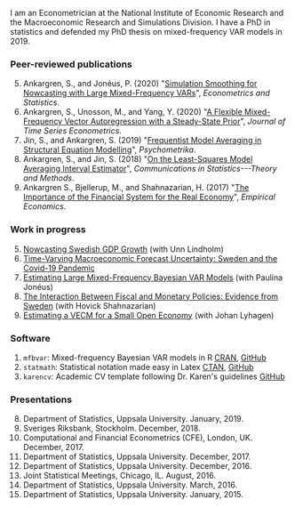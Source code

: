 I am an Econometrician at the National Institute of Economic Research and the Macroeconomic Research and Simulations Division. I have a PhD in statistics and defended my PhD thesis on mixed-frequency VAR models in 2019. 

### Peer-reviewed publications
5. Ankargren, S., and Jonéus, P. (2020) "[Simulation Smoothing for Nowcasting with Large Mixed-Frequency VARs](https://doi.org/10.1016/j.ecosta.2020.05.007)", *Econometrics and Statistics*.
4. Ankargren, S., Unosson, M., and Yang, Y. (2020) "[A Flexible Mixed-Frequency Vector Autoregression with a Steady-State Prior](https://www.degruyter.com/view/journals/jtse/ahead-of-print/article-10.1515-jtse-2018-0034/article-10.1515-jtse-2018-0034.xml)", *Journal of Time Series Econometrics*.
3. Jin, S., and Ankargren, S. (2019) "[Frequentist Model Averaging in Structural Equation Modelling](https://link.springer.com/article/10.1007/s11336-018-9624-y)", *Psychometrika*.
2. Ankargren, S., and Jin, S. (2018) "[On the Least-Squares Model Averaging Interval Estimator](http://www.tandfonline.com/doi/full/10.1080/03610926.2017.1300272)", *Communications in Statistics---Theory and Methods*.
1. Ankargren S., Bjellerup, M., and Shahnazarian, H. (2017) "[The Importance of the Financial System for the Real Economy](http://link.springer.com/article/10.1007/s00181-016-1175-4)", *Empirical Economics*.

### Work in progress

5. [Nowcasting Swedish GDP Growth](https://www.konj.se/download/18.186c6658177007380ced94aa/1612275575478/Working%20paper%20154.pdf) (with Unn Lindholm)
4. [Time-Varying Macroeconomic Forecast Uncertainty: Sweden and the Covid-19 Pandemic](https://www.konj.se/download/18.3d1e79df1746a00a2456b37f/1600240930956/Working%20paper%20153_Time-Varying%20Macroeconomic%20Forecast%20Uncertainty.pdf)
3. [Estimating Large Mixed-Frequency Bayesian VAR Models](https://arxiv.org/abs/1912.02231) (with Paulina Jonéus)
2. [The Interaction Between Fiscal and Monetary Policies: Evidence from Sweden](https://www.riksbank.se/globalassets/media/rapporter/working-papers/2019/no.-365-the-interaction-between-fiscal-and-monetary-policies-evidence-from-sweden.pdf) (with Hovick Shahnazarian)
1. [Estimating a VECM for a Small Open Economy](http://uu.diva-portal.org/smash/get/diva2:1239428/FULLTEXT01.pdf) (with Johan Lyhagen)

### Software

1. `mfbvar`: Mixed-frequency Bayesian VAR models in R [CRAN](https://CRAN.R-project.org/package=mfbvar), [GitHub](https://github.com/ankargren/mfbvar)
3. `statmath`: Statistical notation made easy in Latex [CTAN](https://ctan.org/pkg/statmath), [GitHub](https://github.com/ankargren/statmath)
4. `karencv`: Academic CV template following Dr. Karen's guidelines [GitHub](https://github.com/ankargren/karencv)


### Presentations

8. Department of Statistics, Uppsala University. January, 2019.
7. Sveriges Riksbank, Stockholm. December, 2018.
6. Computational and Financial Econometrics (CFE), London, UK. December, 2017. 
5. Department of Statistics, Uppsala University. December, 2017. 
4. Department of Statistics, Uppsala University. December, 2016.
3. Joint Statistical Meetings, Chicago, IL. August, 2016.
2. Department of Statistics, Uppsala University. March, 2016.
1. Department of Statistics, Uppsala University. January, 2015.
